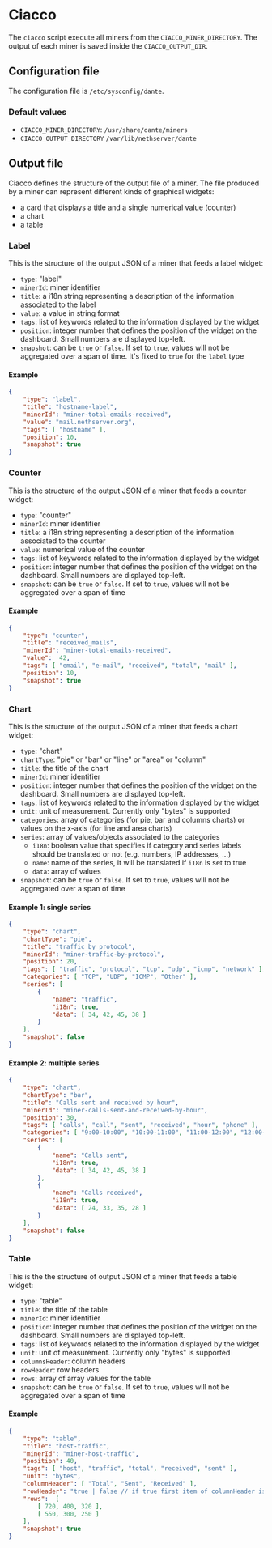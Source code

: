 # Ciacco

The `ciacco` script execute all miners from the `CIACCO_MINER_DIRECTORY`.
The output of each miner is saved inside the `CIACCO_OUTPUT_DIR`.

## Configuration file

The configuration file is `/etc/sysconfig/dante`.

### Default values

- `CIACCO_MINER_DIRECTORY`: `/usr/share/dante/miners`
- `CIACCO_OUTPUT_DIRECTORY` `/var/lib/nethserver/dante`

## Output file

Ciacco defines the structure of the output file of a miner.
The file produced by a miner can represent different kinds of graphical widgets:

- a card that displays a title and a single numerical value (counter)
- a chart
- a table

### Label

This is the structure of the output JSON of a miner that feeds a label widget:

- `type`: "label"
- `minerId`: miner identifier
- `title`: a i18n string representing a description of the information associated to the label
- `value`: a value in string format
- `tags`: list of keywords related to the information displayed by the widget
- `position`: integer number that defines the position of the widget on the dashboard. Small numbers are displayed top-left.
- `snapshot`:  can be `true` or `false`. If set to `true`, values will not be aggregated over a span of time. It's fixed to `true` for the `label` type

#### Example

```json
{
    "type": "label",
    "title": "hostname-label",
    "minerId": "miner-total-emails-received",
    "value": "mail.nethserver.org",
    "tags": [ "hostname" ],
    "position": 10,
    "snapshot": true
}
```

### Counter

This is the structure of the output JSON of a miner that feeds a counter widget:

- `type`: "counter"
- `minerId`: miner identifier
- `title`: a i18n string representing a description of the information associated to the counter
- `value`: numerical value of the counter
- `tags`: list of keywords related to the information displayed by the widget
- `position`: integer number that defines the position of the widget on the dashboard. Small numbers are displayed top-left.
- `snapshot`: can be `true` or `false`. If set to `true`, values will not be aggregated over a span of time

#### Example

```json
{
    "type": "counter",
    "title": "received_mails",
    "minerId": "miner-total-emails-received",
    "value":  42,
    "tags": [ "email", "e-mail", "received", "total", "mail" ],
    "position": 10,
    "snapshot": true
}
```

### Chart

This is the structure of the output JSON of a miner that feeds a chart widget:

- `type`: "chart"
- `chartType`: "pie" or "bar" or "line" or "area" or "column"
- `title`: the title of the chart
- `minerId`: miner identifier
- `position`: integer number that defines the position of the widget on the dashboard. Small numbers are displayed top-left.
- `tags`: list of keywords related to the information displayed by the widget
- `unit`: unit of measurement. Currently only "bytes" is supported
- `categories`: array of categories (for pie, bar and columns charts) or values on the x-axis (for line and area charts)
- `series`: array of values/objects associated to the categories
    - `i18n`: boolean value that specifies if category and series labels should be translated or not (e.g. numbers, IP addresses, ...)
    - `name`: name of the series, it will be translated if `i18n` is set to true
    - `data`: array of values
- `snapshot`: can be `true` or `false`. If set to `true`, values will not be aggregated over a span of time


#### Example 1: single series

```json
{
    "type": "chart",
    "chartType": "pie",
    "title": "traffic_by_protocol",
    "minerId": "miner-traffic-by-protocol", 
    "position": 20,
    "tags": [ "traffic", "protocol", "tcp", "udp", "icmp", "network" ],
    "categories": [ "TCP", "UDP", "ICMP", "Other" ],
    "series": [
        {
            "name": "traffic",
            "i18n": true,
            "data": [ 34, 42, 45, 38 ]
        }
    ],
    "snapshot": false
}
```

#### Example 2: multiple series

```json
{
    "type": "chart",
    "chartType": "bar",
    "title": "Calls sent and received by hour",
    "minerId": "miner-calls-sent-and-received-by-hour", 
    "position": 30,
    "tags": [ "calls", "call", "sent", "received", "hour", "phone" ],
    "categories": [ "9:00-10:00", "10:00-11:00", "11:00-12:00", "12:00-13:00" ],
    "series": [
        {
            "name": "Calls sent",
            "i18n": true,
            "data": [ 34, 42, 45, 38 ]
        },
        {
            "name": "Calls received",
            "i18n": true,
            "data": [ 24, 33, 35, 28 ]
        }
    ],
    "snapshot": false
}
```

### Table

This is the the structure of output JSON of a miner that feeds a table widget:

- `type`: "table"
- `title`: the title of the table
- `minerId`: miner identifier
- `position`: integer number that defines the position of the widget on the dashboard. Small numbers are displayed top-left.
- `tags`: list of keywords related to the information displayed by the widget
- `unit`: unit of measurement. Currently only "bytes" is supported
- `columnsHeader`: column headers
- `rowHeader`: row headers
- `rows`: array of array values for the table
- `snapshot`: can be `true` or `false`. If set to `true`, values will not be aggregated over a span of time

#### Example

```json
{
    "type": "table",
    "title": "host-traffic",
    "minerId": "miner-host-traffic",
    "position": 40,
    "tags": [ "host", "traffic", "total", "received", "sent" ],
    "unit": "bytes",
    "columnHeader": [ "Total", "Sent", "Received" ],
    "rowHeader": "true | false // if true first item of columnHeader is blank: [ '', 'Sent', 'Received' ]",
    "rows":  [ 
        [ 720, 400, 320 ],
        [ 550, 300, 250 ]
    ],
    "snapshot": true
}
```
